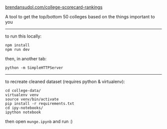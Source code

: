 [brendansudol.com/college-scorecard-rankings](http://www.brendansudol.com/college-scorecard-rankings)

A tool to get the top/bottom 50 colleges based on the things important to you

---

to run this locally:

    npm install
    npm run dev

then, in another tab:

    python -m SimpleHTTPServer

---

to recreate cleaned dataset (requires python & virtualenv):

    cd college-data/
    virtualenv venv
    source venv/bin/activate
    pip install -r requirements.txt
    cd ipy-notebooks/
    ipython notebook

then open `munge.ipynb` and run :)